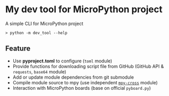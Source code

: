 # My dev tool for MicroPython project
A simple CLI for MicroPython project

```
> python -m dev_tool --help
```

## Feature
- Use **pyproject.toml** to configure (`toml` module)
- Provide functions for downloading script file from GitHub (GitHub API & `requests`, `base64` module)
- Add or update module dependencies from git submodule
- Compile module source to mpy (use independent [`mpy-cross`](https://pypi.org/project/mpy-cross/) module)
- Interaction with MicroPython boards (base on official `pyboard.py`)


